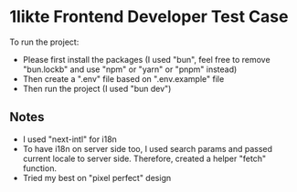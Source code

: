 # 1likte Frontend Developer Test Case

To run the project:
- Please first install the packages (I used "bun", feel free to remove "bun.lockb" and use "npm" or "yarn" or "pnpm" instead)
- Then create a ".env" file based on ".env.example" file
- Then run the project (I used "bun dev")

## Notes

- I used "next-intl" for i18n
- To have i18n on server side too, I used search params and passed current locale to server side. Therefore, created a helper "fetch" function.
- Tried my best on "pixel perfect" design
